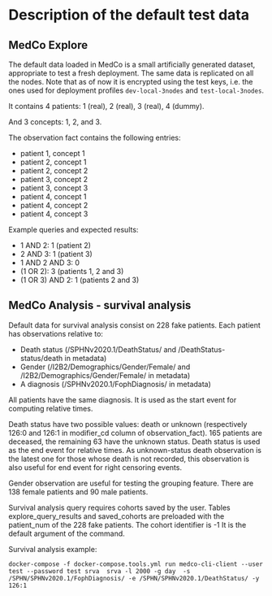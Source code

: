 # Description of the default test data

## MedCo Explore

The default data loaded in MedCo is a small artificially generated dataset, appropriate to test a fresh deployment. The same data is replicated on all the nodes. Note that as of now it is encrypted using the test keys, i.e. the ones used for deployment profiles `dev-local-3nodes` and `test-local-3nodes`.

It contains 4 patients: 1 \(real\), 2 \(real\), 3 \(real\), 4 \(dummy\).

And 3 concepts: 1, 2, and 3.

The observation fact contains the following entries:

* patient 1, concept 1
* patient 2, concept 1
* patient 2, concept 2
* patient 3, concept 2
* patient 3, concept 3
* patient 4, concept 1
* patient 4, concept 2
* patient 4, concept 3

Example queries and expected results:

* 1 AND 2: 1 \(patient 2\)
* 2 AND 3: 1 \(patient 3\)
* 1 AND 2 AND 3: 0
* \(1 OR 2\): 3 \(patients 1, 2 and 3\)
* \(1 OR 3\) AND 2: 1 \(patients 2 and 3\) 

## MedCo Analysis - survival analysis

Default data for survival analysis consist on 228 fake patients. Each patient has observations relative to:

* Death status (/SPHNv2020.1/DeathStatus/ and /DeathStatus-status/death in metadata)
* Gender (/I2B2/Demographics/Gender/Female/ and /I2B2/Demographics/Gender/Female/ in metadata)
* A diagnosis (/SPHNv2020.1/FophDiagnosis/  in metadata)

All patients have the same diagnosis. It is used as the start event for computing relative times.

Death status have two possible values: death or unknown (respectively 126:0 and 126:1 in modifier_cd column of observation_fact). 165 patients are deceased, the remaining 63 have the unknown status. Death status is used as the end event for relative times. As unknown-status death observation is the latest one for those whose death is not recorded, this observation is also useful for end event for right censoring events.

Gender observation are useful for testing the grouping feature. There are 138 female patients and 90 male patients.

Survival analysis query requires cohorts saved by the user. Tables explore_query_results and saved_cohorts are preloaded with the patient_num of the 228 fake patients. The  cohort identifier is -1 It is the default argument of the command.

Survival analysis example:

```text
docker-compose -f docker-compose.tools.yml run medco-cli-client --user test --password test srva  srva -l 2000 -g day  -s /SPHN/SPHNv2020.1/FophDiagnosis/ -e /SPHN/SPHNv2020.1/DeathStatus/ -y 126:1
```
